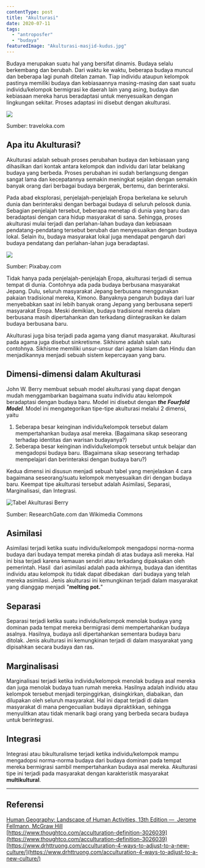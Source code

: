 ```yaml
---
contentType: post
title: "Akulturasi"
date: 2020-07-11
tags: 
  - "antroposfer"
  - "budaya"
featuredImage: "Akulturasi-masjid-kudus.jpg"
---
```


Budaya merupakan suatu hal yang bersifat dinamis. Budaya selalu berkembang dan berubah. Dari waktu ke waktu, beberapa budaya muncul dan beberapa lagi punah ditelan zaman. Tiap individu ataupun kelompok pastinya memiliki budaya dan kebiasaannya masing-masing dan saat suatu individu/kelompok bermigrasi ke daerah lain yang asing, budaya dan kebiasaan mereka harus beradaptasi untuk menyesuaikan dengan lingkungan sekitar. Proses adaptasi ini disebut dengan akulturasi.

![](images/image-17.jpeg)

Sumber: traveloka.com

## Apa itu Akulturasi?

Akulturasi adalah sebuah proses perubahan budaya dan kebiasaan yang dihasilkan dari kontak antara kelompok dan individu dari latar belakang budaya yang berbeda. Proses perubahan ini sudah berlangsung dengan sangat lama dan kecepatannya semakin meningkat sejalan dengan semakin banyak orang dari berbagai budaya bergerak, bertemu, dan berinteraksi.

Pada abad eksplorasi, penjelajah-penjelajah Eropa berkelana ke seluruh dunia dan berinteraksi dengan berbagai budaya di seluruh pelosok dunia. Sebagian penjelajah tersebut, beberapa menetap di dunia yang baru dan beradaptasi dengan cara hidup masyarakat di sana. Sehingga, proses akulturasi mulai terjadi dan perlahan-lahan budaya dan kebiasaan pendatang-pendatang tersebut berubah dan menyesuaikan dengan budaya lokal. Selain itu, budaya masyarakat lokal juga mendapat pengaruh dari budaya pendatang dan perlahan-lahan juga beradaptasi.

![](images/image-19-1024x682.jpeg)

Sumber: Pixabay.com

Tidak hanya pada penjelajah-penjelajah Eropa, akulturasi terjadi di semua tempat di dunia. Contohnya ada pada budaya berbusana masyarakat Jepang. Dulu, seluruh masyarakat Jepang berbusana menggunakan pakaian tradisional mereka, Kimono. Banyaknya pengaruh budaya dari luar menyebabkan saat ini lebih banyak orang Jepang yang berbusana seperti masyarakat Eropa. Meski demikian, budaya tradisional mereka dalam berbusana masih dipertahankan dan terkadang diintegrasikan ke dalam budaya berbusana baru.

Akulturasi juga bisa terjadi pada agama yang dianut masyarakat. Akulturasi pada agama juga disebut sinkretisme. Sikhisme adalah salah satu contohnya. Sikhisme memiliki unsur-unsur dari agama Islam dan Hindu dan menjadikannya menjadi sebuah sistem kepercayaan yang baru.

## Dimensi-dimensi dalam Akulturasi

John W. Berry membuat sebuah model akulturasi yang dapat dengan mudah menggambarkan bagaimana suatu individu atau kelompok beradaptasi dengan budaya baru. Model ini disebut dengan **_the Fourfold Model_**. Model ini mengategorikan tipe-tipe akulturasi melalui 2 dimensi, yaitu

1. Seberapa besar keinginan individu/kelompok tersebut dalam mempertahankan budaya asal mereka. (Bagaimana sikap seseorang terhadap identitas dan warisan budayanya?)
2. Seberapa besar keinginan individu/kelompok tersebut untuk belajar dan mengadopsi budaya baru. (Bagaimana sikap seseorang terhadap mempelajari dan berinteraksi dengan budaya baru?)

Kedua dimensi ini disusun menjadi sebuah tabel yang menjelaskan 4 cara bagaimana seseorang/suatu kelompok menyesuaikan diri dengan budaya baru. Keempat tipe akulturasi tersebut adalah Asimilasi, Separasi, Marginalisasi, dan Integrasi.

![Tabel Akulturasi Berry](images/x-1024x472.png)

Sumber: ResearchGate.com dan Wikimedia Commons

## Asimilasi

Asimilasi terjadi ketika suatu individu/kelompok mengadopsi norma-norma budaya dari budaya tempat mereka pindah di atas budaya asli mereka. Hal ini bisa terjadi karena kemauan sendiri atau terkadang dipaksakan oleh pemerintah. Hasil  dari asimilasi adalah pada akhirnya, budaya dan identitas individu atau kelompok itu tidak dapat dibedakan  dari budaya yang telah mereka asimilasi. Jenis akulturasi ini kemungkinan terjadi dalam masyarakat yang dianggap menjadi "**melting pot.**"

## Separasi

Separasi terjadi ketika suatu individu/kelompok menolak budaya yang dominan pada tempat mereka bermigrasi demi mempertahankan budaya asalnya. Hasilnya, budaya asli dipertahankan sementara budaya baru ditolak. Jenis akulturasi ini kemungkinan terjadi di dalam masyarakat yang dipisahkan secara budaya dan ras.

## Marginalisasi

Marginalisasi terjadi ketika individu/kelompok menolak budaya asal mereka dan juga menolak budaya tuan rumah mereka. Hasilnya adalah individu atau kelompok tersebut menjadi terpinggirkan, disingkirkan, diabaikan, dan dilupakan oleh seluruh masyarakat. Hal ini dapat terjadi di dalam masyarakat di mana pengecualian budaya dipraktikkan, sehingga menyulitkan atau tidak menarik bagi orang yang berbeda secara budaya untuk berintegrasi.

## Integrasi

Integrasi atau bikulturalisme terjadi ketika individu/kelompok mampu mengadopsi norma-norma budaya dari budaya dominan pada tempat mereka bermigrasi sambil mempertahankan budaya asal mereka. Akulturasi tipe ini terjadi pada masyarakat dengan karakteristik masyarakat **multikultural**.

* * *

## Referensi

[Human Geography: Landscape of Human Activities, 13th Edition —  Jerome Fellmann, McGraw Hill](https://amzn.to/38OQPva)  
[https://www.thoughtco.com/acculturation-definition-3026039](https://www.thoughtco.com/acculturation-definition-3026039)  
[https://www.drhttruong.com/acculturation-4-ways-to-adjust-to-a-new-culture/](https://www.drhttruong.com/acculturation-4-ways-to-adjust-to-a-new-culture/)
